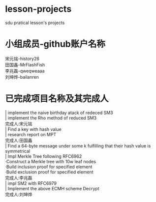 # lesson-projects
sdu pratical lesson's projects
# 小组成员-github账户名称  
宋元铭-history26  
田国鑫-MrFlashFish  
李兆磊-qweqweaaa  
刘坤烨-bailanren
# 已完成项目名称及其完成人  
| implement the naive birthday atack of redeced SM3  
| implement the Rho method of reduced SM3  
完成人:宋元铭  
| Find a key with hash value  
| research report on MPT  
完成人:田国鑫  
| Find a 64-byte message under some k fulfilling that their hash value is  symmetrical  
| lmpl Merkle Tree following RFC6962  
·Construct a Merkle tree with 10w leaf nodes  
·Build inclusion proof for specified element  
·Build exclusion proof for specified element  
完成人:李兆磊  
| impl SM2 with RFC6979  
| Implement the above ECMH scheme Decrypt  
完成人:刘坤烨

